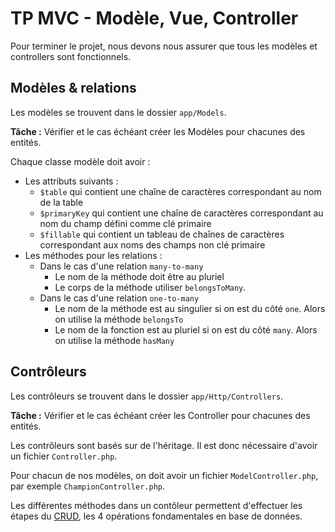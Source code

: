 # TP MVC - Modèle, Vue, Controller

Pour terminer le projet, nous devons nous assurer que tous les modèles et controllers sont fonctionnels.

## Modèles & relations

Les modèles se trouvent dans le dossier `app/Models`.

**Tâche :** Vérifier et le cas échéant créer les Modèles pour chacunes des entités.

Chaque classe modèle doit avoir :
- Les attributs suivants :
  - `$table` qui contient une chaîne de caractères correspondant au nom de la table
  - `$primaryKey` qui contient une chaîne de caractères correspondant au nom du champ défini comme clé primaire
  - `$fillable` qui contient un tableau de chaînes de caractères correspondant aux noms des champs non clé primaire
- Les méthodes pour les relations :
  - Dans le cas d'une relation `many-to-many`
    - Le nom de la méthode doit être au pluriel
    - Le corps de la méthode utiliser `belongsToMany`.
  - Dans le cas d'une relation `one-to-many`
    - Le nom de la méthode est au singulier si on est du côté `one`. Alors on utilise la méthode `belongsTo`
    - Le nom de la fonction est au pluriel si on est du côté `many`. Alors on utilise la méthode `hasMany`

## Contrôleurs

Les contrôleurs se trouvent dans le dossier `app/Http/Controllers`.

**Tâche :** Vérifier et le cas échéant créer les Controller pour chacunes des entités.

Les contrôleurs sont basés sur de l'héritage. Il est donc nécessaire d'avoir un fichier `Controller.php`.

Pour chacun de nos modèles, on doit avoir un fichier `ModelController.php`, par exemple `ChampionController.php`.

Les différentes méthodes dans un contôleur permettent d'effectuer les étapes du [CRUD](CRUD.md), les 4 opérations fondamentales en base de données.
